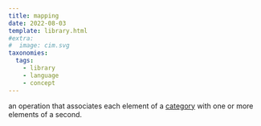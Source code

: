 ```yaml
---
title: mapping
date: 2022-08-03
template: library.html
#extra:
#  image: cim.svg
taxonomies:
  tags:
    - library
    - language
    - concept
---
```

an operation that associates each element of a [category](/library/categories) with one or more elements of a second.